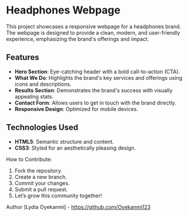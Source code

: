 # Headphones Webpage

This project showcases a responsive webpage for a headphones brand. The webpage is designed to provide a clean, modern, and user-friendly experience, emphasizing the brand's offerings and impact. 

## Features

- **Hero Section**: Eye-catching header with a bold call-to-action (CTA).
- **What We Do**: Highlights the brand's key services and offerings using icons and descriptions.
- **Results Section**: Demonstrates the brand's success with visually appealing stats.
- **Contact Form**: Allows users to get in touch with the brand directly.
- **Responsive Design**: Optimized for mobile devices.

## Technologies Used

- **HTML5**: Semantic structure and content.
- **CSS3**: Styled for an aesthetically pleasing design.

How to Contribute:
1. Fork the repository.
2. Create a new branch.
3. Commit your changes.
4. Submit a pull request.
5. Let’s grow this community together!

 Author
[Lydia Oyekanmi] - https://github.com/Oyekanmi123



